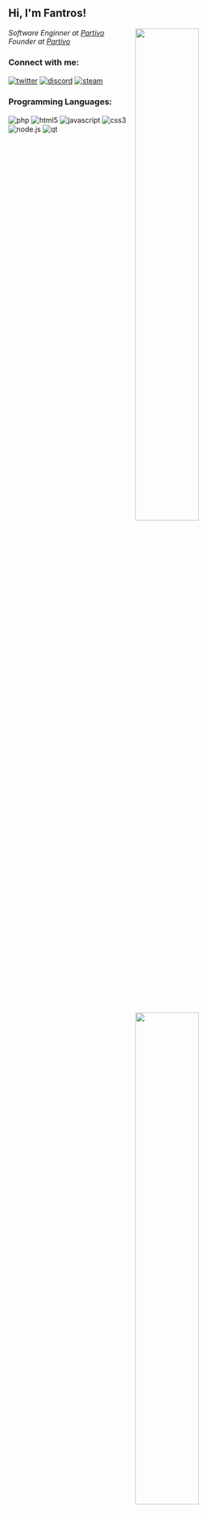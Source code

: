 <h2>Hi, I'm Fantros!</h2>

<img width="50%" align="right" src="https://github-readme-stats.vercel.app/api?username=fantros&count_private=true&show_icons=true&theme=dark&hide_border=true&include_all_commits=true">

<img width="50%" align="right" src="https://github-readme-stats.vercel.app/api/top-langs/?username=fantros&theme=dark&hide_border=true&layout=compact">
<p><em>Software Enginner at <a href="https://partivo.net/">Partivo</a></br>Founder at <a href="https://partivo.net/">Partivo</a></em></p>

### Connect with me:

<a href="https://twitter.com/fastspiddy" target="_blank"><img align="center" alt="twitter" src="https://img.shields.io/badge/-Twitter-1DA1F2?style=flat-square&logo=twitter&logoColor=white" /></a> <a href="https://bit.ly/3bKqPEl" target="_blank"><img align="center" alt="discord" src="https://img.shields.io/badge/-Discord-7289DA?style=flat-square&logo=discord&logoColor=white" /></a> <a href="https://steamcommunity.com/id/fantros" target="_blank"><img align="center" alt="steam" src="https://img.shields.io/badge/-Steam-171a21?style=flat-square&logo=steam&logoColor=white" /></a>

### Programming Languages:

<img alt="php" align="center" src="https://img.shields.io/badge/-PHP-8892BF?style=flat-square&logo=php&logoColor=white" /> <img alt="html5" align="center" src="https://img.shields.io/badge/-HTML5-E34F26?style=flat-square&logo=html5&logoColor=white" /> <img alt="javascript" align="center" src="https://img.shields.io/badge/-Javascript-edb200?style=flat-square&logo=javascript&logoColor=white" /> <img alt="css3" align="center" src="https://img.shields.io/badge/-CSS3-2A93CA?style=flat-square&logo=css3&logoColor=white" /> <img alt="node.js" align="center" src="https://img.shields.io/badge/-Node.Js-43853d?style=flat-square&logo=node.js&logoColor=white" /> <img alt="qt" align="center" src="https://img.shields.io/badge/-QT-3FC74F?style=flat-square&logo=qt&logoColor=white" />

